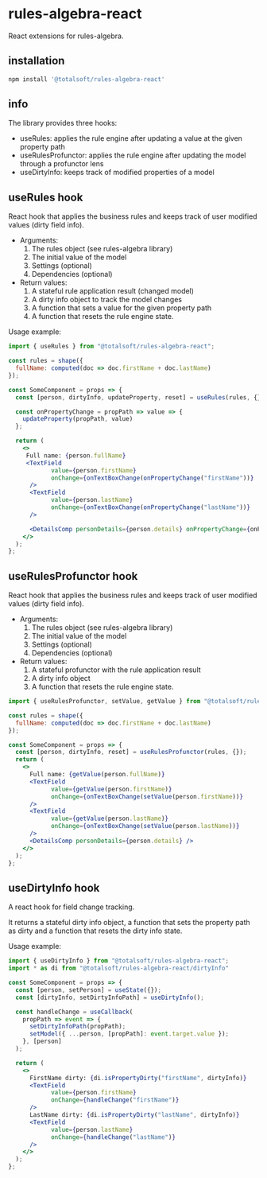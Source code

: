 # rules-algebra-react
React extensions for rules-algebra.


## installation
```javascript
npm install '@totalsoft/rules-algebra-react'
```

## info
The library provides three hooks:
 - useRules: applies the rule engine after updating a value at the given property path
 - useRulesProfunctor: applies the rule engine after updating the model through a profunctor lens 
 - useDirtyInfo: keeps track of modified properties of a model


## useRules hook
React hook that applies the business rules and keeps track of user modified values (dirty field info).
* Arguments:
  1. The rules object (see rules-algebra library)
  2. The initial value of the model
  3. Settings (optional)
  4. Dependencies (optional)
* Return values:
  1. A stateful rule application result (changed model) 
  2. A dirty info object to track the model changes
  3. A function that sets a value for the given property path 
  4. A function that resets the rule engine state.

Usage example:

```jsx
import { useRules } from "@totalsoft/rules-algebra-react";

const rules = shape({
  fullName: computed(doc => doc.firstName + doc.lastName)
});

const SomeComponent = props => {
  const [person, dirtyInfo, updateProperty, reset] = useRules(rules, {});

  const onPropertyChange = propPath => value => {
    updateProperty(propPath, value)
  };

  return (
    <>
     Full name: {person.fullName}
     <TextField
            value={person.firstName}
            onChange={onTextBoxChange(onPropertyChange("firstName"))}
      />
      <TextField
            value={person.lastName}
            onChange={onTextBoxChange(onPropertyChange("lastName"))}
      />

      <DetailsComp personDetails={person.details} onPropertyChange={onPropertyChange} />
    </>
  );
};
```

## useRulesProfunctor hook
React hook that applies the business rules and keeps track of user modified values (dirty field info).
* Arguments:
  1. The rules object (see rules-algebra library)
  2. The initial value of the model
  3. Settings (optional)
  4. Dependencies (optional)
* Return values:
  1. A stateful profunctor with the rule application result
  2. A dirty info object  
  3. A function that resets the rule engine state.

```jsx
import { useRulesProfunctor, setValue, getValue } from "@totalsoft/rules-algebra-react";

const rules = shape({
  fullName: computed(doc => doc.firstName + doc.lastName)
});

const SomeComponent = props => {
  const [person, dirtyInfo, reset] = useRulesProfunctor(rules, {});
  return (
    <>
      Full name: {getValue(person.fullName)}
      <TextField
            value={getValue(person.firstName)}
            onChange={onTextBoxChange(setValue(person.firstName))}
      />
      <TextField
            value={getValue(person.lastName)}
            onChange={onTextBoxChange(setValue(person.lastName))}
      />
      <DetailsComp personDetails={person.details} />
    </>
  );
};
```

## useDirtyInfo hook

A react hook for field change tracking. 

It returns a stateful dirty info object, a function that sets the property path as dirty and a function that resets the dirty info state. 

Usage example:

```jsx
import { useDirtyInfo } from "@totalsoft/rules-algebra-react";
import * as di from "@totalsoft/rules-algebra-react/dirtyInfo"

const SomeComponent = props => {
  const [person, setPerson] = useState({});
  const [dirtyInfo, setDirtyInfoPath] = useDirtyInfo();

  const handleChange = useCallback(
    propPath => event => {
      setDirtyInfoPath(propPath);
      setModel({ ...person, [propPath]: event.target.value });
    }, [person]
  );

  return (
    <>
      FirstName dirty: {di.isPropertyDirty("firstName", dirtyInfo)}
      <TextField
            value={person.firstName}
            onChange={handleChange("firstName")}
      />
      LastName dirty: {di.isPropertyDirty("lastName", dirtyInfo)}
      <TextField
            value={person.lastName}
            onChange={handleChange("lastName")}
      />
    </>
  );
};
```
